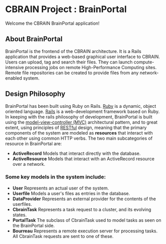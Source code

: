 
# CBRAIN Project : BrainPortal

Welcome the CBRAIN BrainPortal application!

## About BrainPortal

BrainPortal is the frontend of the CBRAIN architecture. It is a Rails
application that provides a web-based graphical user interface to
CBRAIN. Users can upload, tag and search their files. They can launch
compute-intensive processing jobs on remote High-Performance Computing
sites. Remote file repositories can be created to provide files from
any network-enabled system.

## Design Philosophy

BrainPortal has been built using Ruby on
Rails. [Ruby](http://www.ruby-lang.org/en/) is a dynamic, object
oriented language. [Rails](http://rubyonrails.org/) is a web-development
framework based on Ruby. In keeping with the rails philosophy of
development, BrainPortal is built using the [model-view-controller
(MVC)](http://en.wikipedia.org/wiki/Model%E2%80%93view%E2%80%93controller)
architectural pattern, and to great extent, using principles of
[RESTful](http://en.wikipedia.org/wiki/RESTful) design, meaning that the
primary components of the system are modeled as **resources** that interact
with each other using common HTTP verbs. The two main subcategories of
resource in BrainPortal are:

- **ActiveRecord** Models that interact directly with the database.
- **ActiveResource** Models that interact with an ActiveRecord resource over a network.

### Some key models in the system include:

- **User** Represents an actual user of the system.
- **Userfile** Models a user's files as entries in the database.
- **DataProvider** Represents an external provider for the contents of the userfiles.
- **CbrainTask** Represents a task request to a cluster, and its evolving states.
- **PortalTask** The subclass of CbrainTask used to model tasks as seen on the BrainPortal side.
- **Bourreau** Represents a remote execution server for processing tasks.
                 All CbrainTask requests are sent to one of these.

